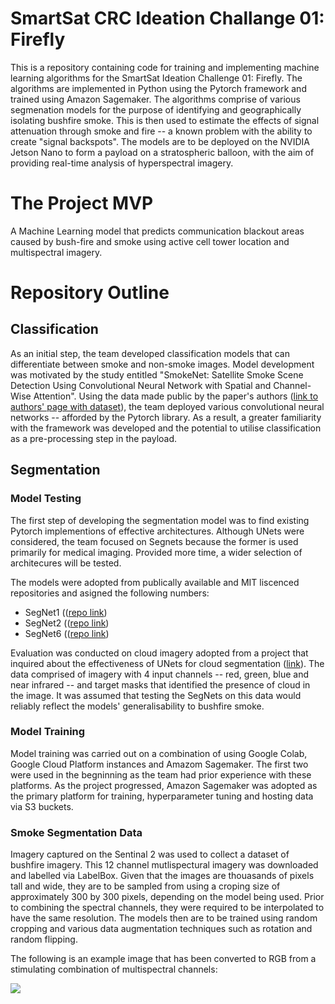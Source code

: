 # SmartSat CRC Ideation Challange 01: Firefly
This is a repository containing code for training and implementing machine learning algorithms for the SmartSat Ideation Challenge 01: Firefly. The algorithms are implemented in Python using the Pytorch framework and trained using Amazon Sagemaker. The algorithms comprise of various segmenation models for the purpose of identifying and geographically isolating bushfire smoke. This is then used to estimate the effects of signal attenuation through smoke and fire -- a known problem with the ability to create "signal backspots".
The models are to be deployed on the NVIDIA Jetson Nano to form a payload on a stratospheric balloon, with the aim of providing real-time analysis of hyperspectral imagery.

# The Project MVP
A Machine Learning model that predicts communication blackout areas caused by bush-fire and smoke using active cell tower location and multispectral imagery.

# Repository Outline
## Classification
As an initial step, the team developed classification models that can differentiate between smoke and non-smoke images. Model development was motivated by the study entitled "SmokeNet: Satellite Smoke Scene Detection Using Convolutional Neural Network with Spatial and Channel-Wise Attention". Using the data made public by the paper's authors ([link to authors' page with dataset](http://complex.ustc.edu.cn/2019/0802/c18202a389656/page.htm)), the team deployed various convolutional neural networks --  afforded by the Pytorch library. As a result, a greater familiarity with the framework was developed and the potential to utilise classification as a pre-processing step in the payload. 

## Segmentation
### Model Testing
The first step of developing the segmentation model was to find existing Pytorch implementions of effective architectures. Although UNets were considered, the team focused on Segnets because the former is used primarily for medical imaging. Provided more time, a wider selection of architecures will be tested.

The models were adopted from publically available and MIT liscenced repositories and asigned the following numbers:
* SegNet1 (([repo link](https://github.com/trypag/pytorch-unet-segnet))
* SegNet2 (([repo link](https://github.com/delta-onera/segnet_pytorch))
* SegNet6 (([repo link](https://github.com/say4n/pytorch-segnet))

Evaluation was conducted on cloud imagery adopted from a project that inquired about the effectiveness of UNets for cloud segmentation ([link](https://www.kaggle.com/cordmaur/38-cloud-simple-unet)). The data comprised of imagery with 4 input channels -- red, green, blue and near infrared -- and target masks that identified the presence of cloud in the image. It was assumed that testing the SegNets on this data would reliably reflect the models' generalisability to bushfire smoke. 

### Model Training 
Model training was carried out on a combination of using Google Colab, Google Cloud Platform instances and Amazom Sagemaker. The first two were used in the begninning as the team had prior experience with these platforms. As the project progressed, Amazon Sagemaker was adopted as the primary platform for training, hyperparameter tuning and hosting data via S3 buckets. 

### Smoke Segmentation Data
Imagery captured on the Sentinal 2 was used to collect a dataset of bushfire imagery. This 12 channel mutlispectural imagery was downloaded and labelled via LabelBox. Given that the images are thouasands of pixels tall and wide, they are to be sampled from using a croping size of approximately 300 by 300 pixels, depending on the model being used. Prior to combining the spectral channels, they were required to be interpolated to have the same resolution. The models then are to be trained using random cropping and various data augmentation techniques such as rotation and random flipping. 

The following is an example image that has been converted to RGB from a stimulating combination of multispectral channels:

![](satellite%20imagery%20example.png)


